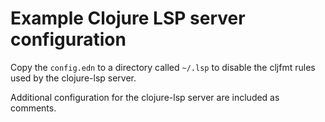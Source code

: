 # Example Clojure LSP server configuration

Copy the `config.edn` to a directory called `~/.lsp` to disable the cljfmt rules used by the clojure-lsp server.

Additional configuration for the clojure-lsp server are included as comments.
